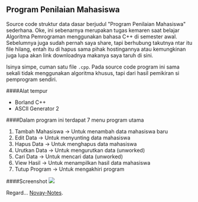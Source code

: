 ## Program Penilaian Mahasiswa

Source code struktur data dasar berjudul "Program Penilaian Mahasiswa" sederhana. Oke, ini sebenarnya merupakan tugas kemaren saat belajar Algoritma Pemrograman menggunakan bahasa C++ di semester awal. Sebelumnya juga sudah pernah saya share, tapi berhubung takutnya ntar itu file hilang, entah itu di hapus sama pihak hostingannya atau kemungkinan juga lupa akan link downloadnya makanya saya taruh di sini.

Isinya simpe, cuman satu file `.cpp`. Pada source code program ini sama sekali tidak menggunakan algoritma khusus, tapi dari hasil pemikiran si pemprogram sendiri. 

####Alat tempur 

 - Borland C++
 - ASCII Generator 2

####Dalam program ini terdapat 7 menu program utama
1. Tambah Mahasiswa    -> Untuk menambah data mahasiswa baru
2. Edit Data           -> Untuk menyunting data mahasiswa
3. Hapus Data          -> Untuk menghapus data mahasiswa
4. Urutkan Data	       -> Untuk mengurutkan data (unworked)
5. Cari Data           -> Untuk mencari data (unworked)
6. View Hasil          -> Untuk menampilkan hasil data mahasiswa
7. Tutup Program       -> Untuk mengakhiri program

####Screenshot
 <img src="https://raw.github.com/novay/Laravel-Administrator/master/examples/images/overview.jpg" />
 
 
Regard... 
[Novay-Notes](http://novay.web.id).